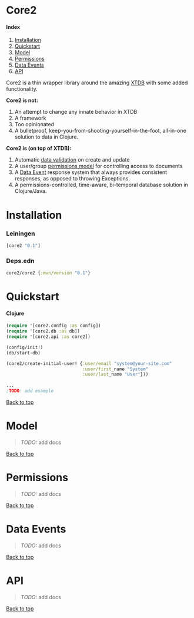 <a name="top"></a>

# Core2

#### Index

1. [Installation](#install)
2. [Quickstart](#quickstart)
3. [Model](#model)
4. [Permissions](#permissions)
5. [Data Events](#data-events)
6. [API](#api)

Core2 is a thin wrapper library around the amazing [XTDB](https://xtdb.com/) with some added functionality.

**Core2 is not:**

1. An attempt to change any innate behavior in XTDB
2. A framework
3. Too opinionated
4. A bulletproof, keep-you-from-shooting-yourself-in-the-foot, all-in-one solution to data in Clojure.

**Core2 is (on top of XTDB):**

1. Automatic [data validation](#model) on create and update
2. A user/group [permissions model](#permissions) for controlling access to documents
3. A [Data Event](#data-events) response system that always provides consistent responses, as opposed to throwing Exceptions.
4. A permissions-controlled, time-aware, bi-temporal database solution in Clojure/Java.

<a name="install"></a>
# Installation

### Leiningen

```clojure
[core2 "0.1"]
```

### Deps.edn

```clojure
core2/core2 {:mvn/version "0.1"}
```

<a name="quickstart"></a>
# Quickstart

#### Clojure

```clojure
(require '[core2.config :as config])
(require '[core2.db :as db])
(require '[core2.api :as core2])

(config/init!)
(db/start-db)

(core2/create-initial-user! {:user/email "system@your-site.com"
                             :user/first_name "System"
                             :user/last_name "User"}))
                             
...
;TODO: add example
```

[Back to top](#top)

<a name="model"></a>
# Model

> _TODO:_ add docs

[Back to top](#top)

<a name="permissions"></a>
# Permissions

> _TODO:_ add docs

[Back to top](#top)

<a name="data-events"></a>
# Data Events

> _TODO:_ add docs

[Back to top](#top)

<a name="api"></a>
# API

> _TODO:_ add docs

[Back to top](#top)